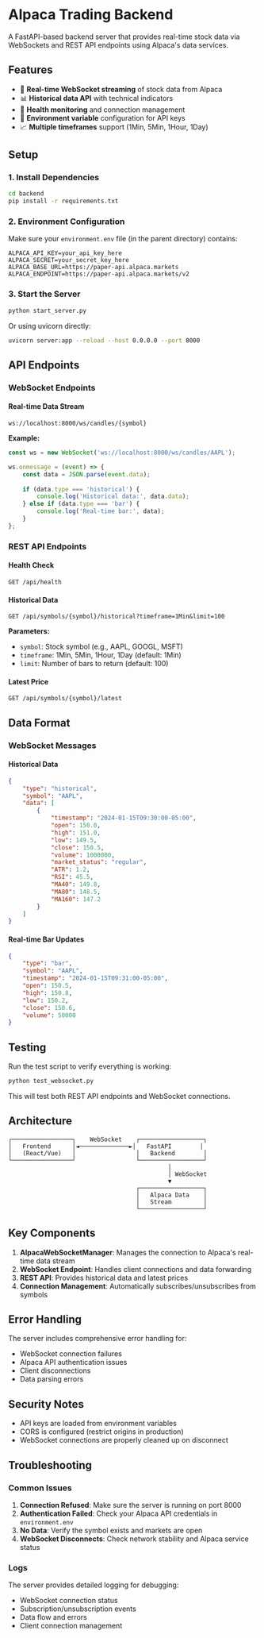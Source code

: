 # Alpaca Trading Backend

A FastAPI-based backend server that provides real-time stock data via WebSockets and REST API endpoints using Alpaca's data services.

## Features

- 🔄 **Real-time WebSocket streaming** of stock data from Alpaca
- 📊 **Historical data API** with technical indicators
- 🏥 **Health monitoring** and connection management
- 🔐 **Environment variable** configuration for API keys
- 📈 **Multiple timeframes** support (1Min, 5Min, 1Hour, 1Day)

## Setup

### 1. Install Dependencies

```bash
cd backend
pip install -r requirements.txt
```

### 2. Environment Configuration

Make sure your `environment.env` file (in the parent directory) contains:

```env
ALPACA_API_KEY=your_api_key_here
ALPACA_SECRET=your_secret_key_here
ALPACA_BASE_URL=https://paper-api.alpaca.markets
ALPACA_ENDPOINT=https://paper-api.alpaca.markets/v2
```

### 3. Start the Server

```bash
python start_server.py
```

Or using uvicorn directly:

```bash
uvicorn server:app --reload --host 0.0.0.0 --port 8000
```

## API Endpoints

### WebSocket Endpoints

#### Real-time Data Stream
```
ws://localhost:8000/ws/candles/{symbol}
```

**Example:**
```javascript
const ws = new WebSocket('ws://localhost:8000/ws/candles/AAPL');

ws.onmessage = (event) => {
    const data = JSON.parse(event.data);
    
    if (data.type === 'historical') {
        console.log('Historical data:', data.data);
    } else if (data.type === 'bar') {
        console.log('Real-time bar:', data);
    }
};
```

### REST API Endpoints

#### Health Check
```
GET /api/health
```

#### Historical Data
```
GET /api/symbols/{symbol}/historical?timeframe=1Min&limit=100
```

**Parameters:**
- `symbol`: Stock symbol (e.g., AAPL, GOOGL, MSFT)
- `timeframe`: 1Min, 5Min, 1Hour, 1Day (default: 1Min)
- `limit`: Number of bars to return (default: 100)

#### Latest Price
```
GET /api/symbols/{symbol}/latest
```

## Data Format

### WebSocket Messages

#### Historical Data
```json
{
    "type": "historical",
    "symbol": "AAPL",
    "data": [
        {
            "timestamp": "2024-01-15T09:30:00-05:00",
            "open": 150.0,
            "high": 151.0,
            "low": 149.5,
            "close": 150.5,
            "volume": 1000000,
            "market_status": "regular",
            "ATR": 1.2,
            "RSI": 45.5,
            "MA40": 149.8,
            "MA80": 148.5,
            "MA160": 147.2
        }
    ]
}
```

#### Real-time Bar Updates
```json
{
    "type": "bar",
    "symbol": "AAPL",
    "timestamp": "2024-01-15T09:31:00-05:00",
    "open": 150.5,
    "high": 150.8,
    "low": 150.2,
    "close": 150.6,
    "volume": 50000
}
```

## Testing

Run the test script to verify everything is working:

```bash
python test_websocket.py
```

This will test both REST API endpoints and WebSocket connections.

## Architecture

```
┌─────────────────┐    WebSocket    ┌──────────────────┐
│   Frontend      │◄──────────────►│   FastAPI        │
│   (React/Vue)   │                 │   Backend        │
└─────────────────┘                 └──────────────────┘
                                             │
                                             │ WebSocket
                                             ▼
                                    ┌──────────────────┐
                                    │   Alpaca Data    │
                                    │   Stream         │
                                    └──────────────────┘
```

## Key Components

1. **AlpacaWebSocketManager**: Manages the connection to Alpaca's real-time data stream
2. **WebSocket Endpoint**: Handles client connections and data forwarding
3. **REST API**: Provides historical data and latest prices
4. **Connection Management**: Automatically subscribes/unsubscribes from symbols

## Error Handling

The server includes comprehensive error handling for:
- WebSocket connection failures
- Alpaca API authentication issues
- Client disconnections
- Data parsing errors

## Security Notes

- API keys are loaded from environment variables
- CORS is configured (restrict origins in production)
- WebSocket connections are properly cleaned up on disconnect

## Troubleshooting

### Common Issues

1. **Connection Refused**: Make sure the server is running on port 8000
2. **Authentication Failed**: Check your Alpaca API credentials in `environment.env`
3. **No Data**: Verify the symbol exists and markets are open
4. **WebSocket Disconnects**: Check network stability and Alpaca service status

### Logs

The server provides detailed logging for debugging:
- WebSocket connection status
- Subscription/unsubscription events
- Data flow and errors
- Client connection management
